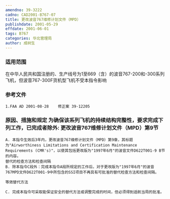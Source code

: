 ```yaml
---
amendno: 39-3222  
cadno: CAD2001-B767-07  
title: 更改波音767维修计划文件（MPD）  
publishdate: 2001-05-29  
effdate: 2001-06-01  
tags: B767  
categories: 华北管理局  
author: 成树生  
---
```

  
### 适用范围  
在中华人民共和国注册的、生产线号为1至669（含）的波音767-200和-300系列飞机，但波音767-300F货机型飞机不受本指令影响  
  
<!--more-->  
### 参考文件  
    1.FAA AD 2001-08-28    修正案 39-12205  
  
### 原因、措施和规定 为确保该系列飞机的持续结构完整性，要求完成下列工作，已完成者除外:     更改波音767维修计划文件（MPD）第9节  
    A. 本指令生效后3年内，更改波音767维修计划文件（MPD）第9章，其标题为"Airworthiness Limitations and Certification Maintenance Requirements (CMR's)"，以使其包括更改版为"1997年6月"的波音文件D622T001-9 B节的内容。  
    替代的检查方法和检查间隔  
    B. 除本指令C段外：完成本指令A段所规定的工作后，对于更改版为"1997年6月"的波音767MPD文件D622T001-9中所包含的SSI项目不再具有可批准的替代检查方法和检查间隔。  
  
    等效替代方法  
  
    C. 完成本指令可采取能保证安全的替代方法或调整完成的时间，但必须得到适航当局的批准。  
